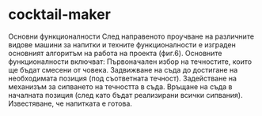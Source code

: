 # cocktail-maker

Основни функционалности
След направеното проучване на различните видове машини за напитки и техните функционалности е изграден основният алгоритъм на работа на проекта (фиг.6). Основните функционалности включват: 
Първоначален избор на течностите, които ще бъдат смесени от човека.
Задвижване на съда до достигане на необходимата позиция (под съответната течност).
Задействане на механизъм за сипването на течността в съда.
Връщане на съда в началната позиция (след като бъдат реализирани всички сипвания).
Известяване, че напитката е готова.

